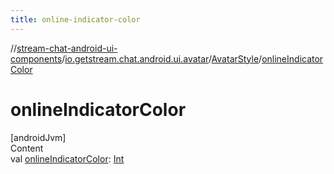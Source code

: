 ```yaml
---
title: online-indicator-color
---
```

//[stream-chat-android-ui-components](../../../index.md)/[io.getstream.chat.android.ui.avatar](../index.md)/[AvatarStyle](index.md)/[onlineIndicatorColor](onlineIndicatorColor.md)



# onlineIndicatorColor  
[androidJvm]  
Content  
val [onlineIndicatorColor](onlineIndicatorColor.md): [Int](https://kotlinlang.org/api/latest/jvm/stdlib/kotlin/-int/index.html)  



